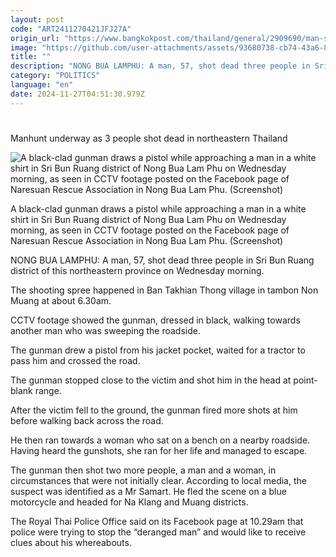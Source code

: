 ```yaml
---
layout: post
code: "ART2411270421JFJ27A"
origin_url: "https://www.bangkokpost.com/thailand/general/2909690/man-shoots-dead-3-people-in-northeastern-thailand"
image: "https://github.com/user-attachments/assets/93680738-cb74-43a6-882a-4348ffbd1824"
title: ""
description: "NONG BUA LAMPHU: A man, 57, shot dead three people in Sri Bun Ruang district of this northeastern province on Wednesday morning."
category: "POLITICS"
language: "en"
date: 2024-11-27T04:51:30.979Z
---
```


# 

Manhunt underway as 3 people shot dead in northeastern Thailand

![A black-clad gunman draws a pistol while approaching a man in a white shirt in Sri Bun Ruang district of Nong Bua Lam Phu on Wednesday morning, as seen in CCTV footage posted on the Facebook page of Naresuan Rescue Association in Nong Bua Lam Phu. (Screenshot)](https://github.com/user-attachments/assets/a413b57b-34d7-424d-964e-4f4811720a59)

A black-clad gunman draws a pistol while approaching a man in a white shirt in Sri Bun Ruang district of Nong Bua Lam Phu on Wednesday morning, as seen in CCTV footage posted on the Facebook page of Naresuan Rescue Association in Nong Bua Lam Phu. (Screenshot)

NONG BUA LAMPHU: A man, 57, shot dead three people in Sri Bun Ruang district of this northeastern province on Wednesday morning.

The shooting spree happened in Ban Takhian Thong village in tambon Non Muang at about 6.30am.

CCTV footage showed the gunman, dressed in black, walking towards another man who was sweeping the roadside.

The gunman drew a pistol from his jacket pocket, waited for a tractor to pass him and crossed the road.

The gunman stopped close to the victim and shot him in the head at point-blank range.

After the victim fell to the ground, the gunman fired more shots at him before walking back across the road.

He then ran towards a woman who sat on a bench on a nearby roadside. Having heard the gunshots, she ran for her life and managed to escape.

The gunman then shot two more people, a man and a woman, in circumstances that were not initially clear. According to local media, the suspect was identified as a Mr Samart. He fled the scene on a blue motorcycle and headed for Na Klang and Muang districts. 

The Royal Thai Police Office said on its Facebook page at 10.29am that police were trying to stop the “deranged man” and would like to receive clues about his whereabouts.